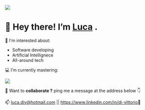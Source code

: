 <img src="https://media-exp1.licdn.com/dms/image/C5616AQE8CW8nnJLhcg/profile-displaybackgroundimage-shrink_350_1400/0/1655891173422?e=1670457600&v=beta&t=rdPP8dl5nfKoF1qV4jtumdQrC3aUz8HxeO4rAxhlqPk">

<h1> 👋 Hey there! I’m <a href="https://luca-divit.github.io/profile/" target="_blank">Luca</a> .</h1>
<p> 👀 I'm interested about:</p>
<ul>
  <li>Software developing</li>
  <li>Artificial Intellignece</li>
  <li>All-around tech</li>
</ul>
<p> 💻 I’m currently mastering:</p>

<a href="https://wakatime.com"><img src="https://wakatime.com/share/@af9935d7-02d7-4931-9535-8b3636097a6d/c595a119-ad72-4b45-8bd2-70a97afb46f4.png" /></a>

<p> 🤝 Want to <strong>collaborate ?</strong> ping me a message at the address below 👇</p>
<p> 📫 <a href="mailto:luca.div@hotmail.com" target="_blank">luca.div@hotmail.com</a> || <a href="https://www.linkedin.com/in/di-vittorio" target="_blank">https://www.linkedin.com/in/di-vittorio</a>🔗</p>

<!---
Luca-Divit/Luca-Divit is a ✨ special ✨ repository because its `README.md` (this file) appears on your GitHub profile.
You can click the Preview link to take a look at your changes.
--->
